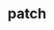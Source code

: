 ---
title: "patch"
layout: cache
categories: [package, develop-2025-01-12]
meta: {"versions": ["2.7.6"], "compilers": ["gcc@=11.4.0", "gcc@=9.4.0", "oneapi@=2024.2.1"], "oss": ["ubuntu20.04", "ubuntu22.04"], "platforms": ["linux"], "targets": ["neoverse_v2", "ppc64le", "x86_64_v3"], "stacks": ["e4s", "e4s-neoverse-v2", "e4s-oneapi", "e4s-power", "root"], "num_specs": 4, "num_specs_by_stack": {"root": 4, "e4s-power": 1, "e4s-neoverse-v2": 1, "e4s": 1, "e4s-oneapi": 1}}
spec_details: [{"hash": "b4evl3kxn3xlovlve4pamhwuftm3v63g", "compiler": "gcc@=9.4.0", "versions": ["2.7.6"], "os": "ubuntu20.04", "platform": "linux", "target": "ppc64le", "variants": ["build_system=autotools"], "stacks": ["root", "e4s-power"], "size": "-", "tarball": "https://binaries.spack.io/develop-2025-01-12/build_cache/linux-ubuntu20.04-ppc64le/gcc-9.4.0/patch-2.7.6/linux-ubuntu20.04-ppc64le-gcc-9.4.0-patch-2.7.6-b4evl3kxn3xlovlve4pamhwuftm3v63g.spack"}, {"hash": "uevfenydeofez52esrbwmxwvtdmkvniy", "compiler": "gcc@=11.4.0", "versions": ["2.7.6"], "os": "ubuntu22.04", "platform": "linux", "target": "neoverse_v2", "variants": ["build_system=autotools"], "stacks": ["root", "e4s-neoverse-v2"], "size": "-", "tarball": "https://binaries.spack.io/develop-2025-01-12/build_cache/linux-ubuntu22.04-neoverse_v2/gcc-11.4.0/patch-2.7.6/linux-ubuntu22.04-neoverse_v2-gcc-11.4.0-patch-2.7.6-uevfenydeofez52esrbwmxwvtdmkvniy.spack"}, {"hash": "o47ebrgzfzxzvkll4ru4aan26quzd4vt", "compiler": "gcc@=11.4.0", "versions": ["2.7.6"], "os": "ubuntu22.04", "platform": "linux", "target": "x86_64_v3", "variants": ["build_system=autotools"], "stacks": ["root", "e4s"], "size": "-", "tarball": "https://binaries.spack.io/develop-2025-01-12/build_cache/linux-ubuntu22.04-x86_64_v3/gcc-11.4.0/patch-2.7.6/linux-ubuntu22.04-x86_64_v3-gcc-11.4.0-patch-2.7.6-o47ebrgzfzxzvkll4ru4aan26quzd4vt.spack"}, {"hash": "gjb4mbxdeee5sbwflrd2djneji4kthxy", "compiler": "oneapi@=2024.2.1", "versions": ["2.7.6"], "os": "ubuntu22.04", "platform": "linux", "target": "x86_64_v3", "variants": ["build_system=autotools"], "stacks": ["root", "e4s-oneapi"], "size": "-", "tarball": "https://binaries.spack.io/develop-2025-01-12/build_cache/linux-ubuntu22.04-x86_64_v3/oneapi-2024.2.1/patch-2.7.6/linux-ubuntu22.04-x86_64_v3-oneapi-2024.2.1-patch-2.7.6-gjb4mbxdeee5sbwflrd2djneji4kthxy.spack"}]
---